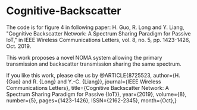 # Cognitive-Backscatter
The code is for figure 4 in following paper:
H. Guo, R. Long and Y. Liang, "Cognitive Backscatter Network: A Spectrum Sharing Paradigm for Passive IoT," in IEEE Wireless Communications Letters, vol. 8, no. 5, pp. 1423-1426, Oct. 2019.

This work proposes a novel NOMA system allowing the primary transmission and backscatter transmission sharing the same spectrum. 

If you like this work, please cite us by
@ARTICLE{8725523, 
  author={H. {Guo} and R. {Long} and Y.-C. {Liang}}, 
  journal={IEEE Wireless Communications Letters}, 
  title={Cognitive Backscatter Network: A Spectrum Sharing Paradigm for Passive {IoT}}, 
  year={2019}, 
  volume={8}, 
  number={5}, 
  pages={1423-1426}, 
  ISSN={2162-2345}, 
  month={Oct},}
